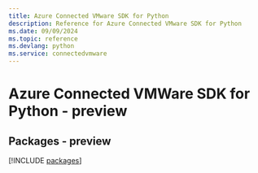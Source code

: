 ```yaml
---
title: Azure Connected VMware SDK for Python
description: Reference for Azure Connected VMware SDK for Python
ms.date: 09/09/2024
ms.topic: reference
ms.devlang: python
ms.service: connectedvmware
---
```

# Azure Connected VMWare SDK for Python - preview
## Packages - preview
[!INCLUDE [packages](connected-vmware-index.md)]